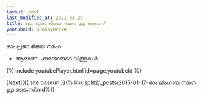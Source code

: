 ```yaml
---
layout: post
last_modified_at: 2021-03-29
title: ഓം പ്രജാ ഭീജയ നമഹ ൧൧ ടൈംസ്
youtubeId: 8noKayOr2x0
---
```

 
 
 ഓം പ്രജാ ഭീജയ നമഹ 
 
 -  ആരാണ് പൗരന്മാരുടെ വിത്തുകൾ 
 
  
 
  
 
 
 
 
 
 


{% include youtubePlayer.html id=page.youtubeId %}
 
[Next]({{ site.baseurl }}{% link  split2/_posts/2015-01-17-ഓം ലിംഗായ നമഹ ൧൧ ടൈംസ്.md%})
 
